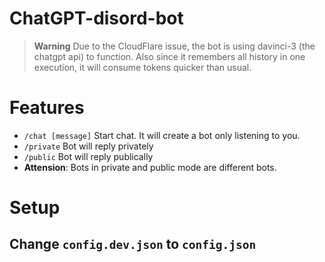 # ChatGPT-disord-bot

> **Warning**
> Due to the CloudFlare issue, the bot is using davinci-3 (the chatgpt api) to function.
> Also since it remembers all history in one execution, it will consume tokens quicker than usual.

# Features

* `/chat [message]` Start chat. It will create a bot only listening to you.
* `/private` Bot will reply privately
* `/public`  Bot will reply publically
* **Attension**: Bots in private and public mode are different bots.

# Setup

## Change `config.dev.json` to `config.json`

